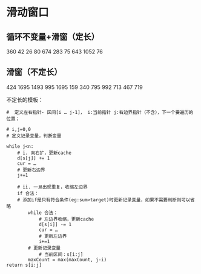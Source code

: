 # 滑动窗口


## 循环不变量+滑窗（定长）
360 42 26 80 674 283 75 643 1052 76

## 滑窗（不定长）
424 1695 1493 995 1695 159 340 795  992 713 467 719

不定长的模板：
```
#  定义左右指针- 区间[i … j-1]， i:当前指针 j:右边界指针（不含），下一个要遍历的位置； 

# i,j=0,0 
# 定义记录变量，判断变量

while j<n:
	# i. 向右扩，更新cache
	d[s[j]] += 1
	cur = …
	# 更新右边界
	j+=1

	# ii. 一旦出现重复，收缩左边界
	if 合法：
	# 添加if是只有符合条件(eg:sum>target)时更新记录变量，如果不需要判断则可以省略
		while 合法：
			# 左边界收缩，更新cache
			d[s[i]] -= 1
			cur = …
			# 更新左边界
			i+=1
		# 更新记录变量
        	# 当前区间：s[i:j]
		maxCount = max(maxCount, j-i)
return s[i:j]
```